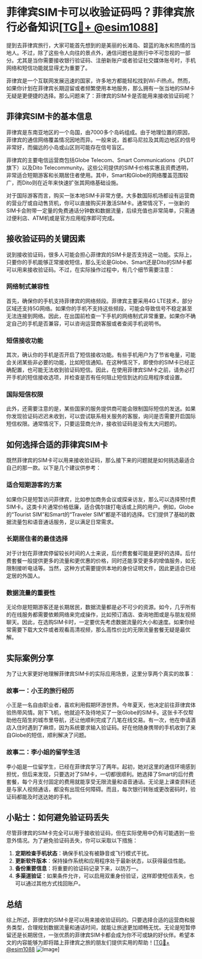 # 菲律宾SIM卡可以收验证码吗？菲律宾旅行必备知识[[TG💪+ @esim1088](https://t.me/s/esim1088)]

提到去菲律宾旅行，大家可能首先想到的是美丽的长滩岛、碧蓝的海水和热情的当地人。不过，除了这些令人向往的景点外，通信问题也是旅行中不可忽视的一部分。尤其是当你需要接收银行验证码、注册新账户或者验证社交媒体账号时，手机网络和短信功能就显得尤为重要了。

菲律宾是一个互联网发展迅速的国家，许多地方都能轻松找到Wi-Fi热点。然而，如果你计划在菲律宾长期逗留或者频繁使用本地服务，那么拥有一张当地的SIM卡无疑是更便捷的选择。那么问题来了：菲律宾的SIM卡是否能用来接收验证码呢？

## 菲律宾SIM卡的基本信息

菲律宾是东南亚地区的一个岛国，由7000多个岛屿组成。由于地理位置的原因，菲律宾的通信网络覆盖情况因地而异。一般来说，首都马尼拉及其周边地区的信号非常好，而偏远的小岛或山区则可能存在信号盲区。

菲律宾的主要电信运营商包括Globe Telecom、Smart Communications（PLDT旗下）以及Dito Telecommunity。这些公司提供的SIM卡价格实惠且资费透明，非常适合短期游客和长期居住者使用。其中，Smart和Globe的网络覆盖范围较广，而Dito则在近年来快速扩张其网络基础设施。

对于国际游客而言，购买一张本地SIM卡非常方便。大多数国际机场都设有运营商的营业厅或自动售货机，你可以直接购买并激活SIM卡。通常情况下，一张新的SIM卡会附带一定量的免费通话分钟数和数据流量，后续充值也非常简单，只需通过便利店、ATM机或是官方应用程序即可完成。

## 接收验证码的关键因素

说到接收验证码，很多人可能会担心菲律宾的SIM卡是否支持这一功能。实际上，只要你的手机能够正常接收短信，那么无论是Globe、Smart还是Dito的SIM卡都可以用来接收验证码。不过，在实际操作过程中，有几个细节需要注意：

### 网络制式兼容性

首先，确保你的手机支持菲律宾的网络频段。菲律宾主要采用4G LTE技术，部分区域还支持5G网络。如果你的手机不支持这些频段，可能会导致信号不稳定甚至无法连接到网络。因此，在出国前检查一下手机的网络制式非常重要。如果你不确定自己的手机是否兼容，可以咨询运营商客服或者查阅手机说明书。

### 短信接收功能

其次，确认你的手机是否开启了短信接收功能。有些手机用户为了节省电量，可能会关闭某些非必要的功能，比如短信通知。在这种情况下，即使你的SIM卡已经正确配置，也可能无法收到验证码短信。因此，在使用菲律宾SIM卡之前，请务必打开手机的短信接收选项，并检查是否有任何阻止短信到达的应用程序或设置。

### 国际短信权限

此外，还需要注意的是，某些国家的服务提供商可能会限制国际短信的发送。如果你发现验证码迟迟未收到，可以尝试联系相关服务的客服，询问是否需要开启国际短信权限。通常情况下，只要运营商允许，接收验证码是没有太大问题的。

## 如何选择合适的菲律宾SIM卡

既然菲律宾的SIM卡可以用来接收验证码，那么接下来的问题就是如何挑选最适合自己的那一款。以下是几个建议供参考：

### 适合短期游客的方案

如果你只是短暂访问菲律宾，比如参加商务会议或探亲访友，那么可以选择预付费SIM卡。这类卡片通常价格低廉，适合偶尔拨打电话或上网的用户。例如，Globe的“Tourist SIM”和Smart的“Traveler SIM”都是不错的选择。它们提供了基础的数据流量包和语音通话服务，足以满足日常需求。

### 长期居住者的最佳选择

对于计划在菲律宾停留较长时间的人士来说，后付费套餐可能是更好的选择。后付费套餐一般提供更多的流量和更优惠的价格，同时还能享受更多的增值服务，如无限制接听电话等。当然，这种方式需要提供本地的身份证明文件，因此更适合已经定居的外国人。

### 数据流量的重要性

无论你是短期游客还是长期居民，数据流量都是必不可少的资源。如今，几乎所有的在线服务都需要依赖网络来完成操作，比如预订酒店、查询地图或是与朋友视频聊天。因此，在选购SIM卡时，一定要优先考虑数据流量的大小和速度。如果你经常需要下载大文件或者观看高清视频，那么高性价比的无限流量套餐无疑是最优解。

## 实际案例分享

为了让大家更好地理解菲律宾SIM卡的实际应用场景，这里分享两个真实的故事：

### 故事一：小王的旅行经历

小王是一名自由职业者，喜欢利用假期环游世界。今年夏天，他决定前往菲律宾体验热带风情。刚下飞机，他就迫不及待地买了一张Globe的SIM卡。这张卡不仅帮助他在陌生的城市里导航，还让他顺利完成了几笔在线交易。有一次，他在申请酒店入住时遇到了麻烦，因为系统要求输入验证码。好在他随身携带的手机收到了来自Globe的短信，顺利解决了问题。

### 故事二：李小姐的留学生活

李小姐是一位留学生，已经在菲律宾学习了两年。起初，她对这里的通信环境感到担忧，但后来发现，只要选对了SIM卡，一切都很顺利。她选择了Smart的后付费套餐，每个月支付固定的费用就能享受无限流量和语音通话。无论是上课查资料还是与家人视频通话，都没有出现任何障碍。而且，每次银行转账或更改密码时，验证码都能及时送达她的手机。

## 小贴士：如何避免验证码丢失

尽管菲律宾的SIM卡完全可以用于接收验证码，但在实际使用中仍有可能遇到一些意外情况。为了避免验证码丢失，你可以采取以下措施：

1. **定期检查手机状态**：确保手机没有被静音或飞行模式干扰。
2. **更新软件版本**：保持操作系统和应用程序处于最新状态，以获得最佳性能。
3. **备份重要信息**：将重要的验证码记录下来，以防万一。
4. **多渠道验证**：如果条件允许，可以启用双重身份验证，这样即使短信丢失，也可以通过其他方式找回账户。

## 总结

综上所述，菲律宾的SIM卡是可以用来接收验证码的。只要选择合适的运营商和服务类型，合理规划数据流量和通话时间，就能让旅途更加顺畅无忧。无论是短暂停留还是长期居住，一张优质的菲律宾SIM卡都会成为你不可或缺的好伙伴。希望本文的内容能够为即将踏上菲律宾之旅的朋友们提供实用的帮助！[[TG💪+ @esim1088](https://t.me/s/esim1088) ![Image](https://i.postimg.cc/4NQfJmqS/Snipaste-2025-05-13-00-14-12.png)]
